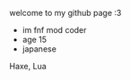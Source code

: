 <!---
Oren-LuckyJackpots/Oren-LuckyJackpots is a ✨ special ✨ repository because its `README.md` (this file) appears on your GitHub profile.
You can click the Preview link to take a look at your changes.
--->
welcome to my github page :3
- im fnf mod coder
- age 15
- japanese

Haxe, Lua
<!---
あなたは今このメッセージを見ましたね？


















これであなたと友達です
--->
